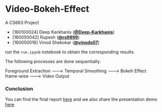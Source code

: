 # Video-Bokeh-Effect
A CS663 Project

*   [160100024] Deep Karkhanis ([**@Deep-Karkhanis**](https://github.com/Deep-Karkhanis))
*   [160050042] Rupesh ([**@rs9899**](https://github.com/rs9899))
*   [160050016] Vinod Shekokar ([**@vinods07**](https://github.com/vinods07))


run the `run.ipynb` notebook to obtain the corresponding results.

The following processes are done sequentially.

Foreground Extraction ---> Temporal Smoothing ---> Bokeh Effect frame-wise ---> Video Output

### Conclusion
You can find the final report [here](https://github.com/rs9899/Video-Bokeh-Effect/blob/master/160050042_160050016_160100024/Report_pdf.pdf) and we also share the presentation demo [here](https://github.com/rs9899/Video-Bokeh-Effect/blob/master/160050042_160050016_160100024/Report.pptx)
